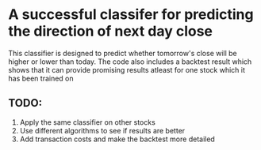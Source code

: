 # A successful classifer for predicting the direction of next day close 

This classifier is designed to predict whether tomorrow's close will be higher or lower than today. The code also includes a backtest result which shows
that it can provide promising results atleast for one stock which it has been trained on

## TODO:
1) Apply the same classifier on other stocks
2) Use different algorithms to see if results are better
3) Add transaction costs and make the backtest more detailed 
